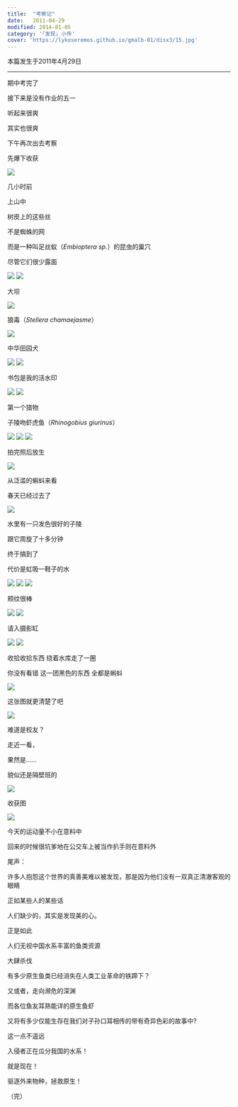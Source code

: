 ```yaml
---
title:  "考察记"
date:   2011-04-29
modified: 2014-01-05
category: '｢发现｣ 小传'
cover: 'https://lykoseremos.github.io/gmalb-01/disx3/15.jpg'
---
```

本篇发生于2011年4月29日

---

期中考完了

接下来是没有作业的五一

听起来很爽

其实也很爽

下午再次出去考察

先爆下收获

<img class='disc' src='https://lykoseremos.github.io/gmalb-01/disx3/35.jpg'>

几小时前

上山中

树皮上的这些丝

不是蜘蛛的网

而是一种叫足丝蚁（<i>Embioptera sp.</i>）的昆虫的巢穴

尽管它们很少露面

<img class='disc' src='https://lykoseremos.github.io/gmalb-01/disx3/11.jpg'>

<img class='disc' src='https://lykoseremos.github.io/gmalb-01/disx3/12.jpg'>

大坝

<img class='disc' src='https://lykoseremos.github.io/gmalb-01/disx3/13.jpg'>

狼毒（<i>Stellera chamaejasme</i>）

<img class='disc' src='https://lykoseremos.github.io/gmalb-01/disx3/14.jpg'>

中华田园犬

<img class='disc' src='https://lykoseremos.github.io/gmalb-01/disx3/15.jpg'>

<img class='disc' src='https://lykoseremos.github.io/gmalb-01/disx3/16.jpg'>

书包是我的活水印

<img class='disc' src='https://lykoseremos.github.io/gmalb-01/disx3/17.jpg'>

<img class='disc' src='https://lykoseremos.github.io/gmalb-01/disx3/18.jpg'>

第一个猎物

子陵吻虾虎鱼（<i>Rhinogobius giurinus</i>）

<img class='disc' src='https://lykoseremos.github.io/gmalb-01/disx3/19.jpg'>

<img class='disc' src='https://lykoseremos.github.io/gmalb-01/disx3/20.jpg'>

<img class='disc' src='https://lykoseremos.github.io/gmalb-01/disx3/21.jpg'>

拍完照后放生

<img class='disc' src='https://lykoseremos.github.io/gmalb-01/disx3/22.jpg'>

从泛滥的蝌蚪来看

春天已经过去了

<img class='disc' src='https://lykoseremos.github.io/gmalb-01/disx3/23.jpg'>

水里有一只发色很好的子陵

跟它周旋了十多分钟

终于搞到了

代价是虹吸一鞋子的水

<img class='disc' src='https://lykoseremos.github.io/gmalb-01/disx3/24.jpg'>

<img class='disc' src='https://lykoseremos.github.io/gmalb-01/disx3/25.jpg'>

<img class='disc' src='https://lykoseremos.github.io/gmalb-01/disx3/26.jpg'>

颊纹很棒

<img class='disc' src='https://lykoseremos.github.io/gmalb-01/disx3/27.jpg'>

<img class='disc' src='https://lykoseremos.github.io/gmalb-01/disx3/28.jpg'>

请入摄影缸

<img class='disc' src='https://lykoseremos.github.io/gmalb-01/disx3/29.jpg'>

<img class='disc' src='https://lykoseremos.github.io/gmalb-01/disx3/30.jpg'>

收拾收拾东西 绕着水库走了一圈

你没有看错 这一团黑色的东西 全都是蝌蚪

<img class='disc' src='https://lykoseremos.github.io/gmalb-01/disx3/31.jpg'>

这张图就更清楚了吧

<img class='disc' src='https://lykoseremos.github.io/gmalb-01/disx3/32.jpg'>

难道是校友？

走近一看，

果然是……

貌似还是隔壁班的

<img class='disc' src='https://lykoseremos.github.io/gmalb-01/disx3/33.jpg'>

收获图

<img class='disc' src='https://lykoseremos.github.io/gmalb-01/disx3/34.jpg'>

今天的运动量不小在意料中

回来的时候很坑爹地在公交车上被当作扒手则在意料外

尾声：

许多人抱怨这个世界的真善美难以被发现，那是因为他们没有一双真正清澈客观的眼睛

正如某些人的某些话

人们缺少的，其实是发现美的心。

正是如此

人们无视中国水系丰富的鱼类资源

大肆杀伐

有多少原生鱼类已经消失在人类工业革命的铁蹄下？

又或者，走向濒危的深渊

而各位鱼友耳熟能详的原生鱼虾

又将有多少仅能生存在我们对子孙口耳相传的带有奇异色彩的故事中?

这一点不遥远

入侵者正在瓜分我国的水系！

就是现在！

驱逐外来物种，拯救原生！

（完）
